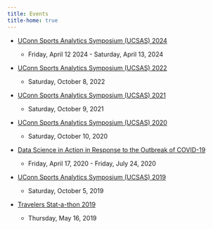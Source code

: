 ```yaml
---
title: Events
title-home: true
---
```


<!-- + [International Forum Data Science (IFDS) 2024](https://statds.org/events/ifds2024/) -->
<!--   - Date TBD -->

+ [UConn Sports Analytics Symposium (UCSAS) 2024](https://statds.org/events/ucsas2024/)
  - Friday, April 12 2024 - Saturday, April 13, 2024

+ [UConn Sports Analytics Symposium (UCSAS) 2022](https://statds.org/events/ucsas2022/)
  - Saturday, October 8, 2022

+ [UConn Sports Analytics Symposium (UCSAS) 2021](https://statds.org/events/ucsas2021/)
  - Saturday, October 9, 2021

+ [UConn Sports Analytics Symposium (UCSAS) 2020](https://statds.org/events/ucsas2020/)
  - Saturday, October 10, 2020

+ [Data Science in Action in Response to the Outbreak of COVID-19](https://statds.org/events/webinar_dsa2020/)
  - Friday, April 17, 2020 - Friday, July 24, 2020

+ [UConn Sports Analytics Symposium (UCSAS) 2019](https://statds.org/events/ucsas2019/)
  - Saturday, October 5, 2019

+ [Travelers Stat-a-thon 2019](http://hackathon.stat.uconn.edu)
  - Thursday, May 16, 2019
